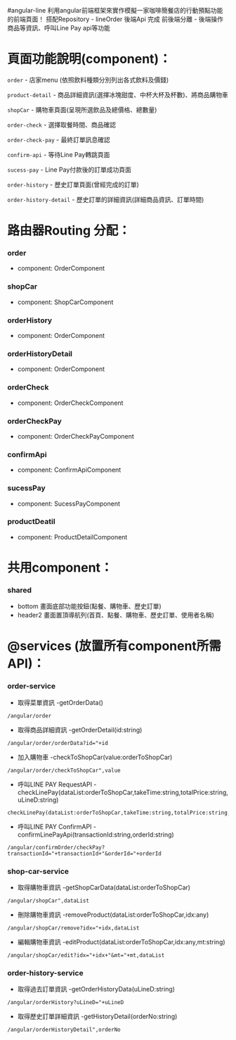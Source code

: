 #angular-line
利用angular前端框架來實作模擬一家咖啡簡餐店的行動預點功能的前端頁面！
搭配Repository - lineOrder 後端Api 完成 前後端分離 - 後端操作商品等資訊、呼叫Line Pay api等功能

# 頁面功能說明(component)：
`order` - 店家menu (依照飲料種類分別列出各式飲料及價錢)

`product-detail` - 商品詳細資訊(選擇冰塊甜度、中杯大杯及杯數)、將商品購物車

`shopCar` - 購物車頁面(呈現所選飲品及總價格、總數量)

`order-check` - 選擇取餐時間、商品確認

`order-check-pay` - 最終訂單訊息確認

`confirm-api` - 等待Line Pay轉跳頁面

`sucess-pay` - Line Pay付款後的訂單成功頁面

`order-history` - 歷史訂單頁面(曾經完成的訂單)

`order-history-detail` - 歷史訂單的詳細資訊(詳細商品資訊、訂單時間)


# 路由器Routing 分配：
### order
- component: OrderComponent
### shopCar
- component: ShopCarComponent
### orderHistory
- component: OrderComponent
### orderHistoryDetail
- component: OrderComponent
### orderCheck
- component: OrderCheckComponent
### orderCheckPay
- component: OrderCheckPayComponent
### confirmApi
- component: ConfirmApiComponent
### sucessPay
- component: SucessPayComponent
### productDeatil
- component: ProductDetailComponent

# 共用component：
###  shared
- bottom 畫面底部功能按鈕(點餐、購物車、歷史訂單)
- header2 畫面置頂導航列(首頁、點餐、購物車、歷史訂單、使用者名稱)
# @services (放置所有component所需API)：
### order-service
- 取得菜單資訊  -getOrderData()
```
/angular/order
```
- 取得商品詳細資訊  -getOrderDetail(id:string)
```
/angular/order/orderData?id="+id
```
- 加入購物車  -checkToShopCar(value:orderToShopCar)
```
/angular/order/checkToShopCar",value
```
- 呼叫LINE PAY RequestAPI  -checkLinePay(dataList:orderToShopCar,takeTime:string,totalPrice:string,uLineD:string)
```
checkLinePay(dataList:orderToShopCar,takeTime:string,totalPrice:string,uLineD:string)
```
- 呼叫LINE PAY ConfirmAPI  -confirmLinePayApi(transactionId:string,orderId:string)
```
/angular/confirmOrder/checkPay?transactionId="+transactionId+"&orderId="+orderId
```
### shop-car-service
- 取得購物車資訊  -getShopCarData(dataList:orderToShopCar)
```
/angular/shopCar",dataList
```
- 刪除購物車資訊  -removeProduct(dataList:orderToShopCar,idx:any)
```
/angular/shopCar/remove?idx="+idx,dataList
```
- 編輯購物車資訊  -editProduct(dataList:orderToShopCar,idx:any,mt:string)
```
/angular/shopCar/edit?idx="+idx+"&mt="+mt,dataList
```
### order-history-service
- 取得過去訂單資訊  -getOrderHistoryData(uLineD:string)
```
/angular/orderHistory?uLineD="+uLineD
```
- 取得歷史訂單詳細資訊  -getHistoryDetail(orderNo:string)
```
/angular/orderHistoryDetail",orderNo
```
